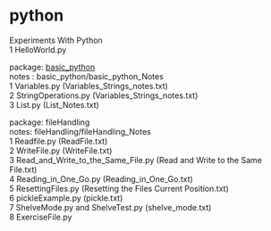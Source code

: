 # python
Experiments With Python <br/>
1 HelloWorld.py <br/>

package: <u>basic_python</u> <br />
notes : basic_python/basic_python_Notes <br />
1 Variables.py (Variables_Strings_notes.txt)<br/>
2 StringOperations.py (Variables_Strings_notes.txt)<br/>
3 List.py (List_Notes.txt)<br/>

package: fileHandling <br />
notes: fileHandling/fileHandling_Notes <br/>
1 Readfile.py (ReadFile.txt)<br/>
2 WriteFile.py (WriteFile.txt)<br/>
3 Read_and_Write_to_the_Same_File.py (Read and Write to the Same File.txt)<br/>
4 Reading_in_One_Go.py (Reading_in_One_Go.txt) <br/>
5 ResettingFiles.py (Resetting the Files Current Position.txt) <br />
6 pickleExample.py (pickle.txt) <br />
7 ShelveMode.py and ShelveTest.py (shelve_mode.txt) <br />
8 ExerciseFile.py<br/>



